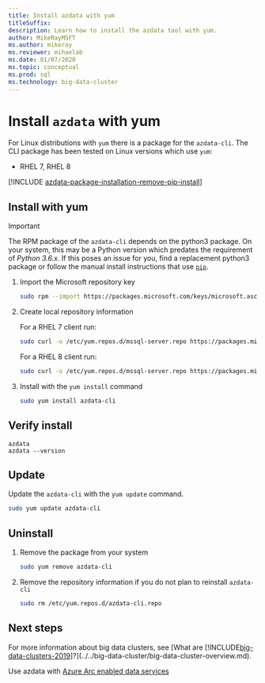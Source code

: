 ```yaml
---
title: Install azdata with yum
titleSuffix: 
description: Learn how to install the azdata tool with yum.
author: MikeRayMSFT 
ms.author: mikeray
ms.reviewer: mihaelab
ms.date: 01/07/2020
ms.topic: conceptual
ms.prod: sql
ms.technology: big-data-cluster
---
```


# Install `azdata` with yum

For Linux distributions with `yum` there is a package for the `azdata-cli`. The CLI package has been tested on Linux versions which use `yum`:

- RHEL 7, RHEL 8


[!INCLUDE [azdata-package-installation-remove-pip-install](../../includes/azdata-package-installation-remove-pip-install.md)]

## Install with yum

>[!IMPORTANT]
> The RPM package of the `azdata-cli` depends on the python3 package. On your system, this may be a Python version which predates the requirement of *Python 3.6.x*. If this poses an issue for you, find a replacement python3 package or follow the manual install instructions that use [`pip`](../install/deploy-install-azdata-pip.md).

1. Import the Microsoft repository key

   ```bash
   sudo rpm --import https://packages.microsoft.com/keys/microsoft.asc
   ```

1. Create local repository information

   For a RHEL 7 client run:

   ```bash
   sudo curl -o /etc/yum.repos.d/mssql-server.repo https://packages.microsoft.com/config/rhel/7/prod.repo
   ```
  
   For a RHEL 8 client run:

   ```bash
   sudo curl -o /etc/yum.repos.d/mssql-server.repo https://packages.microsoft.com/config/rhel/8/prod.repo
   ```

1. Install with the `yum install` command

   ```bash
   sudo yum install azdata-cli
   ```

## Verify install

```
azdata
azdata --version
```

## Update

Update the `azdata-cli` with the `yum update` command.

```bash
sudo yum update azdata-cli
```

## Uninstall

1. Remove the package from your system

   ```bash
   sudo yum remove azdata-cli
   ```

1. Remove the repository information if you do not plan to reinstall `azdata-cli`

   ```bash
   sudo rm /etc/yum.repos.d/azdata-cli.repo
   ```

## Next steps

For more information about big data clusters, see [What are [!INCLUDE[big-data-clusters-2019](../../includes/ssbigdataclusters-ver15.md)]?](../../big-data-cluster/big-data-cluster-overview.md).

Use azdata with [Azure Arc enabled data services](/azure/azure-arc/data/)
